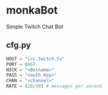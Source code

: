 # monkaBot
Simple Twitch Chat Bot

## cfg.py
```python
HOST = "irc.twitch.tv"
PORT = 6667
NICK = "<Botname>"
PASS = "<auth Key>"
CHAN = "<channel>"
RATE = (20/30) # messages per second
```
